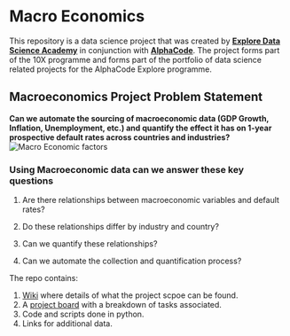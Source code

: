 # Macro Economics

This repository is a data science project that was created by [**Explore Data Science Academy**](https://explore-datascience.net) in conjunction with [**AlphaCode**](https://www.alphacode.club/explore). The project forms part of the 10X programme and forms part of the portfolio of data science related projects for the AlphaCode Explore programme.

## Macroeconomics Project Problem Statement
**Can we automate the sourcing of macroeconomic data (GDP Growth, Inflation, Unemployment, etc.) and quantify the effect it has on 1-year prospective default rates across countries and industries?**
![Macro Economic factors](https://www.wallstreetmojo.com/wp-content/uploads/2020/03/Macroeconomic-Factor.jpg)

### Using Macroeconomic data can we answer these key questions

1. Are there relationships between macroeconomic variables and default rates?

2. Do these relationships differ by industry and country?

3. Can we quantify these relationships?

4. Can we automate the collection and quantification process?

The repo contains: 
1. [Wiki](https://github.com/10XMacroeconomics/Macroeconomics/wiki) where details of what the project scpoe can be found.
2. A [project board](https://github.com/10XMacroeconomics/Macroeconomics/projects) with a breakdown of tasks associated.
3. Code and scripts done in python.
4. Links for additional data.
